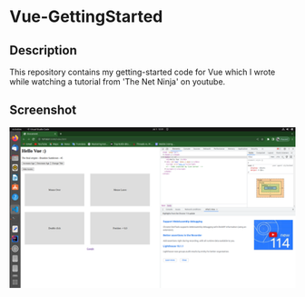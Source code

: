# Vue-GettingStarted

## Description
This repository contains my getting-started code for Vue which I wrote while watching a tutorial from 'The Net Ninja' on youtube.

## Screenshot
![Scrrenshot](screenshot/Vue-GettingStareted.png)